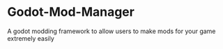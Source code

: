 # Godot-Mod-Manager
A godot modding framework to allow users to make mods for your game extremely easily
